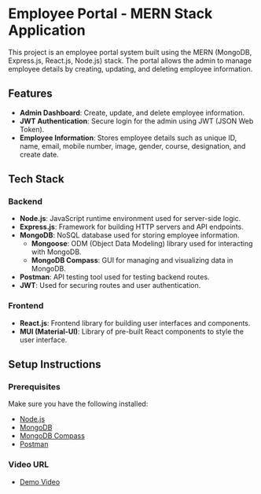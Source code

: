 # Employee Portal - MERN Stack Application

This project is an employee portal system built using the MERN (MongoDB, Express.js, React.js, Node.js) stack. The portal allows the admin to manage employee details by creating, updating, and deleting employee information.

## Features
- **Admin Dashboard**: Create, update, and delete employee information.
- **JWT Authentication**: Secure login for the admin using JWT (JSON Web Token).
- **Employee Information**: Stores employee details such as unique ID, name, email, mobile number, image, gender, course, designation, and create date.

## Tech Stack

### Backend
- **Node.js**: JavaScript runtime environment used for server-side logic.
- **Express.js**: Framework for building HTTP servers and API endpoints.
- **MongoDB**: NoSQL database used for storing employee information.
  - **Mongoose**: ODM (Object Data Modeling) library used for interacting with MongoDB.
  - **MongoDB Compass**: GUI for managing and visualizing data in MongoDB.
- **Postman**: API testing tool used for testing backend routes.
- **JWT**: Used for securing routes and user authentication.

### Frontend
- **React.js**: Frontend library for building user interfaces and components.
- **MUI (Material-UI)**: Library of pre-built React components to style the user interface.

## Setup Instructions

### Prerequisites
Make sure you have the following installed:
- [Node.js](https://nodejs.org/)
- [MongoDB](https://www.mongodb.com/)
- [MongoDB Compass](https://www.mongodb.com/products/compass)
- [Postman](https://www.postman.com/)

### Video URL 
- [Demo Video](https://drive.google.com/file/d/1nYxtOohMImn3DUIHVKxIptvf-ndIrFy_/view)
